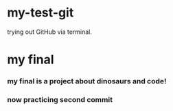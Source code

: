 # my-test-git
trying out GitHub via terminal.

# my final
### my final is a project about dinosaurs and code!

### now practicing second commit